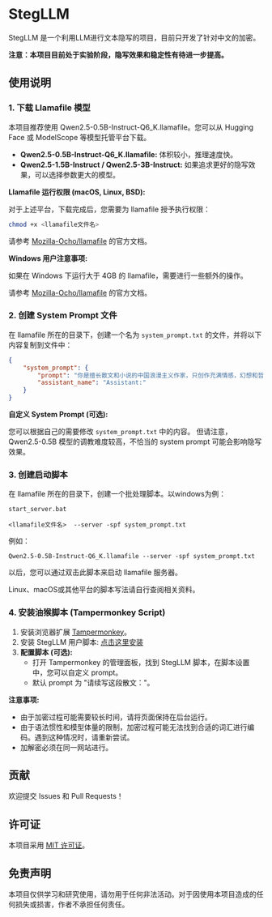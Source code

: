 # StegLLM

StegLLM 是一个利用LLM进行文本隐写的项目，目前只开发了针对中文的加密。

**注意：本项目目前处于实验阶段，隐写效果和稳定性有待进一步提高。**

## 使用说明

### 1. 下载 Llamafile 模型

本项目推荐使用 Qwen2.5-0.5B-Instruct-Q6_K.llamafile。您可以从 Hugging Face 或 ModelScope 等模型托管平台下载。

- **Qwen2.5-0.5B-Instruct-Q6_K.llamafile:**  体积较小，推理速度快。
- **Qwen2.5-1.5B-Instruct / Qwen2.5-3B-Instruct:**  如果追求更好的隐写效果，可以选择参数更大的模型。

**Llamafile 运行权限 (macOS, Linux, BSD):**

对于上述平台，下载完成后，您需要为 llamafile 授予执行权限：

```bash
chmod +x <llamafile文件名>
```
请参考 [Mozilla-Ocho/llamafile](https://github.com/Mozilla-Ocho/llamafile) 的官方文档。

**Windows 用户注意事项:**

如果在 Windows 下运行大于 4GB 的 llamafile，需要进行一些额外的操作。

请参考 [Mozilla-Ocho/llamafile](https://github.com/Mozilla-Ocho/llamafile) 的官方文档。

### 2. 创建 System Prompt 文件

在 llamafile 所在的目录下，创建一个名为 `system_prompt.txt` 的文件，并将以下内容复制到文件中：

```json
{
    "system_prompt": {
        "prompt": "你是擅长散文和小说的中国浪漫主义作家，只创作充满情感，幻想和哲理的文字。你在续写文章时词汇丰富，经常使用不常规的词语和语法，并且绝对不会添加标题、作者、序号、提示等任何额外的信息或说明。",
        "assistant_name": "Assistant:"
    }
}
```

**自定义 System Prompt (可选):**

您可以根据自己的需要修改 `system_prompt.txt` 中的内容。  但请注意，Qwen2.5-0.5B 模型的调教难度较高，不恰当的 system prompt 可能会影响隐写效果。

### 3. 创建启动脚本

在 llamafile 所在的目录下，创建一个批处理脚本。以windows为例：

`start_server.bat`
```batch
<llamafile文件名>  --server -spf system_prompt.txt
```

例如：

```batch
Qwen2.5-0.5B-Instruct-Q6_K.llamafile --server -spf system_prompt.txt
```

以后，您可以通过双击此脚本来启动 llamafile 服务器。

Linux、macOS或其他平台的脚本写法请自行查阅相关资料。

### 4. 安装油猴脚本 (Tampermonkey Script)

1.  安装浏览器扩展 [Tampermonkey](https://www.tampermonkey.net/)。
2.  安装 StegLLM 用户脚本: [点击这里安装](https://greasyfork.org/zh-CN/scripts/525684-stegllm)
3.  **配置脚本 (可选):**
    *   打开 Tampermonkey 的管理面板，找到 StegLLM 脚本，在脚本设置中，您可以自定义 prompt。
    *   默认 prompt 为 "请续写这段散文："。

**注意事项:**
*   由于加密过程可能需要较长时间，请将页面保持在后台运行。
*   由于语法惯性和模型体量的限制，加密过程可能无法找到合适的词汇进行编码。遇到这种情况时，请重新尝试。
*   加解密必须在同一网站进行。

## 贡献

欢迎提交 Issues 和 Pull Requests！

## 许可证

本项目采用 [MIT 许可证](LICENSE)。

## 免责声明

本项目仅供学习和研究使用，请勿用于任何非法活动。对于因使用本项目造成的任何损失或损害，作者不承担任何责任。
